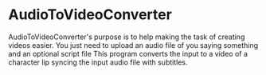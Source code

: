 # AudioToVideoConverter
AudioToVideoConverter's purpose is to help making the task of creating videos easier. You just need to upload an audio file of you saying something and an optional script file 
This program converts the input to a video of a character lip syncing the input audio file with subtitles.

